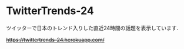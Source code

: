 # TwitterTrends-24
ツイッターで日本のトレンド入りした直近24時間の話題を表示しています．

~~https://twittertrends-24.herokuapp.com/~~
